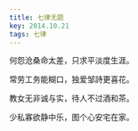 ```yaml
---
title: 七律无题
key: 2014.10.21
tags: 七律
---
```


何怨沧桑命太差，只求平淡度生涯。

常劳工务能糊口，独爱邹詩更喜花。

教女无非诚与实，待人不过酒和茶。

少私寡欲静中乐，图个心安宅在家。

</br>

